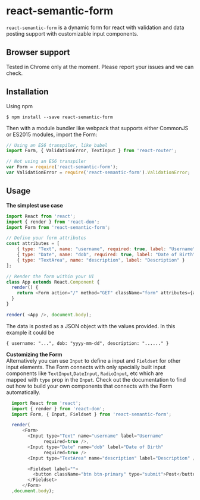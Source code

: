 # react-semantic-form

`react-semantic-form` is a dynamic form for react with validation and data
posting support with customizable input components.

## Browser support
Tested in Chrome only at the moment. Please report your issues and we can check.

## Installation
Using npm
```
$ npm install --save react-semantic-form
```
Then with a module bundler like webpack that supports either CommonJS or ES2015
modules, import the Form:
```javascript
// Using an ES6 transpiler, like babel
import Form, { ValidationError, TextInput } from 'react-router';

// Not using an ES6 transpiler
var Form = require('react-semantic-form');
var ValidationError = require('react-semantic-form').ValidationError;
```

## Usage
**The simplest use case**
``` javascript
import React from 'react';
import { render } from 'react-dom';
import Form from 'react-semantic-form';

// Define your form attributes
const attributes = [
    { type: "Text", name: "username", required: true, label: "Username" },
    { type: "Date", name: "dob", required: true, label: "Date of Birth"},
    { type: "TextArea", name: "description", label: "Description" }
];

// Render the form within your UI
class App extends React.Component {
  render() {
    return <Form action="/" method="GET" className="form" attributes={attributes} />
  }
}

render( <App />, document.body);
```
The data is posted as a JSON object with the values provided. In this example
it could be
```
{ username: "...", dob: "yyyy-mm-dd", description: "......" }
```

**Customizing the Form**  
Alternatively you can use `Input` to define a input and `Fieldset`
for other input elements. The Form connects with only specially built
input components like `TextInput`,`DateInput`, `RadioInput`, etc which are  
mapped with `type` prop in the `Input`. Check out the documentation to
find out how to build your own components that connects with the Form
automatically.

```javascript
  import React from 'react';
  import { render } from 'react-dom';
  import Form, { Input, Fieldset } from 'react-semantic-form';

  render(
      <Form>
        <Input type="Text" name="username" label="Username"
              required=true />,
        <Input type="Date" name="dob" label="Date of Birth"
              required=true />
        <Input type="TextArea" name="description" label="Description" />

        <Fieldset label="">
          <button className="btn btn-primary" type="submit">Post</button>
        </Fieldset>
      </Form>
  ,document.body);
```
